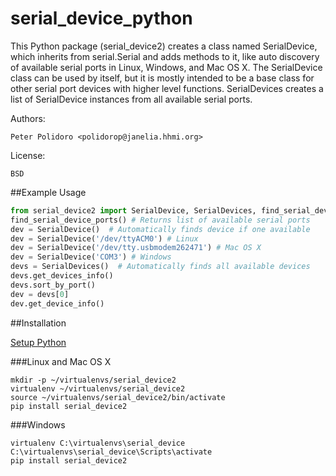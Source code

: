 serial_device_python
====================

This Python package (serial_device2) creates a class named
SerialDevice, which inherits from serial.Serial and adds methods to
it, like auto discovery of available serial ports in Linux, Windows,
and Mac OS X. The SerialDevice class can be used by itself, but it is
mostly intended to be a base class for other serial port devices with
higher level functions. SerialDevices creates a list of SerialDevice
instances from all available serial ports.

Authors:

    Peter Polidoro <polidorop@janelia.hhmi.org>

License:

    BSD

##Example Usage


```python
from serial_device2 import SerialDevice, SerialDevices, find_serial_device_ports
find_serial_device_ports() # Returns list of available serial ports
dev = SerialDevice()  # Automatically finds device if one available
dev = SerialDevice('/dev/ttyACM0') # Linux
dev = SerialDevice('/dev/tty.usbmodem262471') # Mac OS X
dev = SerialDevice('COM3') # Windows
devs = SerialDevices()  # Automatically finds all available devices
devs.get_devices_info()
devs.sort_by_port()
dev = devs[0]
dev.get_device_info()
```

##Installation

[Setup Python](https://github.com/janelia-pypi/python_setup)

###Linux and Mac OS X

```shell
mkdir -p ~/virtualenvs/serial_device2
virtualenv ~/virtualenvs/serial_device2
source ~/virtualenvs/serial_device2/bin/activate
pip install serial_device2
```

###Windows

```shell
virtualenv C:\virtualenvs\serial_device
C:\virtualenvs\serial_device\Scripts\activate
pip install serial_device2
```
